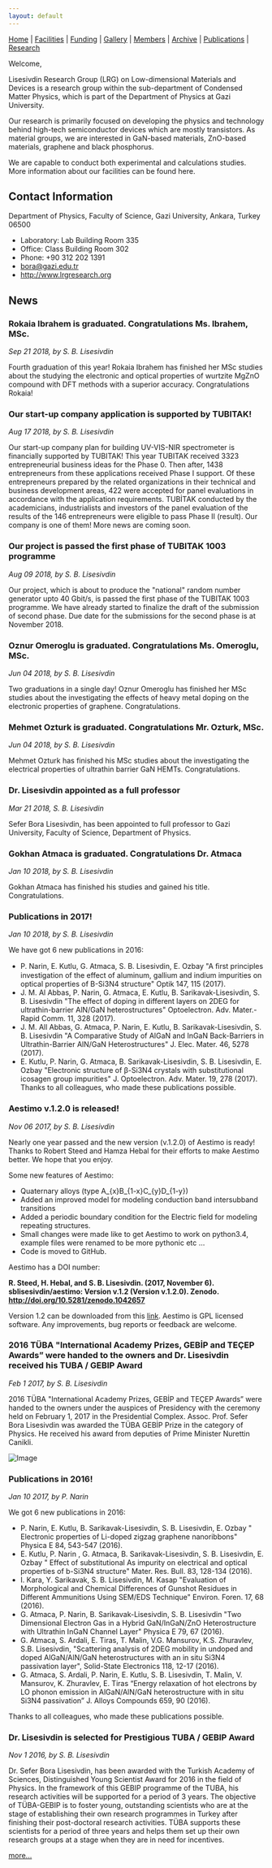 ```yaml
---
layout: default
---
```


[Home](index.md) | [Facilities](facilities.md) | [Funding](funding.md) | [Gallery](gallery.md) | [Members](members.md) | [Archive](newsarchive.md) | [Publications](publications.md) | [Research](research.md)


  
Welcome,

Lisesivdin Research Group (LRG) on Low-dimensional Materials and Devices is a research group within the sub-department of Condensed Matter Physics, which is part of the Department of Physics at Gazi University.

Our research is primarily focused on developing the physics and technology behind high-tech semiconductor devices which are mostly transistors. As material groups, we are interested in GaN-based materials, ZnO-based materials, graphene and black phosphorus. 

We are capable to conduct both experimental and calculations studies. More information about our facilities can be found here.

## Contact Information
Department of Physics, Faculty of Science, Gazi University, Ankara, Turkey 06500
* Laboratory: Lab Building Room 335
* Office: Class Building Room 302
* Phone: +90 312 202 1391
* bora@gazi.edu.tr
* http://www.lrgresearch.org
  
## News

### Rokaia Ibrahem is graduated. Congratulations Ms. Ibrahem, MSc.

*Sep 21 2018, by S. B. Lisesivdin*

Fourth graduation of this year! Rokaia Ibrahem has finished her MSc studies about the studying the electronic and optical properties of wurtzite MgZnO compound with DFT methods with a superior accuracy. Congratulations Rokaia!

### Our start-up company application is supported by TUBITAK! 

*Aug 17 2018, by S. B. Lisesivdin*

Our start-up company plan for building UV-VIS-NIR spectrometer is financially supported by TUBITAK! This year TUBITAK received 3323 entrepreneurial business ideas for the Phase 0. Then after, 1438 entrepreneurs from these applications received Phase I support. Of these entrepreneurs prepared by the related organizations in their technical and business development areas, 422 were accepted for panel evaluations in accordance with the application requirements. TUBİTAK conducted by the academicians, industrialists and investors of the panel evaluation of the results of the 146 entrepreneurs were eligible to pass Phase II (result). Our company is one of them! More news are coming soon. 

### Our project is passed the first phase of TUBITAK 1003 programme

*Aug 09 2018, by S. B. Lisesivdin*

Our project, which is about to produce the "national" random number generator upto 40 Gbit/s, is passed the first phase of the TUBITAK 1003 programme. We have already started to finalize the draft of the submission of second phase. Due date for the submissions for the second phase is at November 2018.

### Oznur Omeroglu is graduated. Congratulations Ms. Omeroglu, MSc.

*Jun 04 2018, by S. B. Lisesivdin*

Two graduations in a single day! Oznur Omeroglu has finished her MSc studies about the investigating the effects of heavy metal doping on the electronic properties of graphene. Congratulations.

### Mehmet Ozturk is graduated. Congratulations Mr. Ozturk, MSc.

*Jun 04 2018, by S. B. Lisesivdin*

Mehmet Ozturk has finished his MSc studies about the investigating the electrical properties of ultrathin barrier GaN HEMTs. Congratulations.

### Dr. Lisesivdin appointed as a full professor

*Mar 21 2018, S. B. Lisesivdin*

Sefer Bora Lisesivdin, has been appointed to full professor to Gazi University, Faculty of Science, Department of Physics.

### Gokhan Atmaca is graduated. Congratulations Dr. Atmaca

*Jan 10 2018, by S. B. Lisesivdin*

Gokhan Atmaca has finished his studies and gained his title. Congratulations.

### Publications in 2017!

*Jan 10 2018, by S. B. Lisesivdin*

We have got 6 new publications in 2016:

* P. Narin, E. Kutlu, G. Atmaca, S. B. Lisesivdin, E. Ozbay "A ﬁrst principles investigation of the effect of aluminum, gallium and indium impurities on optical properties of B-Si3N4 structure" Optik 147, 115 (2017).
* J. M. Al Abbas, P. Narin, G. Atmaca, E. Kutlu, B. Sarikavak-Lisesivdin, S. B. Lisesivdin "The effect of doping in different layers on 2DEG for ultrathin-barrier AlN/GaN heterostructures" Optoelectron. Adv. Mater.-Rapid Comm. 11, 328 (2017).
* J. M. All Abbas, G. Atmaca, P. Narin, E. Kutlu, B. Sarikavak-Lisesivdin, S. B. Lisesivdin "A Comparative Study of AlGaN and InGaN Back-Barriers in Ultrathin-Barrier AlN/GaN Heterostructures" J. Elec. Mater. 46, 5278 (2017).
* E. Kutlu, P. Narin, G. Atmaca, B. Sarikavak-Lisesivdin, S. B. Lisesivdin, E. Ozbay "Electronic structure of β-Si3N4 crystals with substitutional icosagen group impurities" J. Optoelectron. Adv. Mater. 19, 278 (2017).
Thanks to all colleagues, who made these publications possible.

### Aestimo v.1.2.0 is released!

*Nov 06 2017, by S. B. Lisesivdin*

Nearly one year passed and the new version (v.1.2.0) of Aestimo is ready! Thanks to Robert Steed and Hamza Hebal for their efforts to make Aestimo better. We hope that you enjoy.

Some new features of Aestimo:
* Quaternary alloys (type A_{x}B_{1-x}C_{y}D_{1-y})
* Added an improved model for modeling conduction band intersubband transitions
* Added a periodic boundary condition for the Electric field for modeling repeating structures.
* Small changes were made like to get Aestimo to work on python3.4, example files were renamed to be more pythonic etc …
* Code is moved to GitHub.

Aestimo has a DOI number: 

**R. Steed, H. Hebal, and S. B. Lisesivdin. (2017, November 6). sblisesivdin/aestimo: Version v.1.2 (Version v.1.2.0). Zenodo. http://doi.org/10.5281/zenodo.1042657**

Version 1.2 can be downloaded from this [link](https://github.com/sblisesivdin/aestimo/releases/download/v.1.2.0/aestimo_v.1.2.0.zip). Aestimo is GPL licensed software. Any improvements, bug reports or feedback are welcome.


### 2016 TÜBA "International Academy Prizes, GEBİP and TEÇEP Awards” were handed to the owners and Dr. Lisesivdin received his TUBA / GEBIP Award

*Feb 1 2017, by S. B. Lisesivdin*

2016 TÜBA "International Academy Prizes, GEBİP and TEÇEP Awards” were handed to the owners under the auspices of Presidency with the ceremony held on February 1, 2017 in the Presidential Complex. Assoc. Prof. Sefer Bora Lisesivdin was awarded the TÜBA GEBİP Prize in the category of Physics. He received his award from deputies of Prime Minister Nurettin Canikli.

![Image](files/tuba2017.jpg)


### Publications in 2016!

*Jan 10 2017, by P. Narin*

We got 6 new publications in 2016:

* P. Narin, E. Kutlu, B. Sarikavak-Lisesivdin, S. B. Lisesivdin, E. Ozbay " Electronic properties of Li-doped zigzag graphene nanoribbons" Physica E 84,  543-547 (2016).
* E. Kutlu, P. Narin , G. Atmaca, B. Sarikavak-Lisesivdin, S. B. Lisesivdin, E. Ozbay " Effect of substitutional As impurity on electrical and optical properties of b-Si3N4 structure" Mater. Res. Bull. 83, 128-134 (2016).
* I. Kara, Y. Sarikavak, S. B. Lisesivdin, M. Kasap "Evaluation of Morphological and Chemical Differences of Gunshot Residues in Different Ammunitions Using SEM/EDS Technique" Environ. Foren. 17, 68 (2016).
* G. Atmaca, P. Narin, B. Sarikavak-Lisesivdin, S. B. Lisesivdin "Two Dimensional Electron Gas in a Hybrid GaN/InGaN/ZnO Heterostructure with Ultrathin InGaN Channel Layer" Physica E 79, 67 (2016).
* G. Atmaca, S. Ardali, E. Tiras, T. Malin, V.G. Mansurov, K.S. Zhuravlev, S.B. Lisesivdin, "Scattering analysis of 2DEG mobility in undoped and doped AlGaN/AlN/GaN heterostructures with an in situ Si3N4 passivation layer", Solid-State Electronics 118, 12-17 (2016).
* G. Atmaca, S. Ardali, P. Narin, E. Kutlu, S. B. Lisesivdin, T. Malin, V. Mansurov, K. Zhuravlev, E. Tiras “Energy relaxation of hot electrons by LO phonon emission in AlGaN/AlN/GaN heterostructure with in situ Si3N4 passivation” J. Alloys Compounds 659, 90 (2016).

Thanks to all colleagues, who made these publications possible.


### Dr. Lisesivdin is selected for Prestigious TUBA / GEBIP Award

*Nov 1 2016, by S. B. Lisesivdin*

Dr. Sefer Bora Lisesivdin, has been awarded with the Turkish Academy of Sciences, Distinguished Young Scientist Award for 2016 in the field of Physics. In the framework of this GEBIP programme of the TUBA, his research activities will be supported for a period of 3 years. The objective of TÜBA-GEBIP is to foster young, outstanding scientists who are at the stage of establishing their own research programmes in Turkey after finishing their post-doctoral research activities. TÜBA supports these scientists for a period of three years and helps them set up their own research groups at a stage when they are in need for incentives.


[more...](newsarchive.md)
